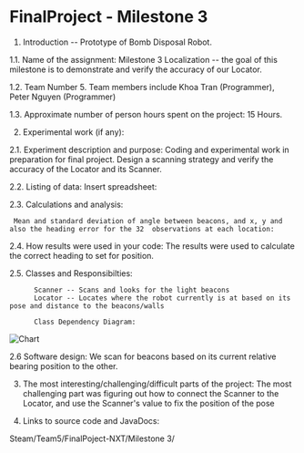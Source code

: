FinalProject - Milestone 3
============

1.    Introduction -- Prototype of Bomb Disposal Robot. 

1.1. Name of the assignment: Milestone 3 Localization -- the goal of this milestone is to demonstrate and verify the accuracy of our Locator. 

1.2. Team Number 5. Team members include Khoa Tran (Programmer), Peter Nguyen (Programmer)

1.3. Approximate number of person hours spent on the project: 15 Hours.

2.    Experimental work  (if any):

2.1. Experiment description and purpose: Coding and experimental work in preparation for final project. Design a scanning strategy and verify the accuracy of the Locator and its Scanner.

2.2. Listing of data:
     Insert spreadsheet:

2.3. Calculations and analysis:


     Mean and standard deviation of angle between beacons, and x, y and also the heading error for the 32  observations at each location:

2.4. How results were used in your code: The results were used to calculate the correct heading to set for position.

2.5. Classes and Responsibilties:
     
          Scanner -- Scans and looks for the light beacons
          Locator -- Locates where the robot currently is at based on its pose and distance to the beacons/walls
          
          Class Dependency Diagram:
          
          
![Chart](https://raw.github.com/IEOR140-T5/FinalProject-NXT/master/reports/MS3_class_diagram.png)      

2.6 Software design:
     We scan for beacons based on its current relative bearing position to the other.
     

3. The most interesting/challenging/difficult parts of the project: 
     The most challenging part was figuring out how to connect the Scanner to the Locator, and use the 
Scanner's value to fix the position of the pose

4.   Links to source code and JavaDocs: 

Steam/Team5/FinalPoject-NXT/Milestone 3/

